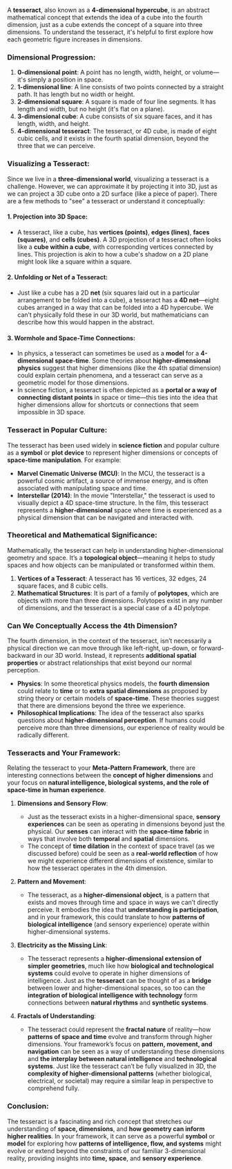 A **tesseract**, also known as a **4-dimensional hypercube**, is an abstract mathematical concept that extends the idea of a cube into the fourth dimension, just as a cube extends the concept of a square into three dimensions. To understand the tesseract, it's helpful to first explore how each geometric figure increases in dimensions.

### Dimensional Progression:

1. **0-dimensional point**: A point has no length, width, height, or volume—it's simply a position in space.
2. **1-dimensional line**: A line consists of two points connected by a straight path. It has length but no width or height.
3. **2-dimensional square**: A square is made of four line segments. It has length and width, but no height (it's flat on a plane).
4. **3-dimensional cube**: A cube consists of six square faces, and it has length, width, and height.
5. **4-dimensional tesseract**: The tesseract, or 4D cube, is made of eight cubic cells, and it exists in the fourth spatial dimension, beyond the three that we can perceive.

### Visualizing a Tesseract:

Since we live in a **three-dimensional world**, visualizing a tesseract is a challenge. However, we can approximate it by projecting it into 3D, just as we can project a 3D cube onto a 2D surface (like a piece of paper). There are a few methods to "see" a tesseract or understand it conceptually:

#### 1. **Projection into 3D Space**:

- A tesseract, like a cube, has **vertices (points)**, **edges (lines)**, **faces (squares)**, and **cells (cubes)**. A 3D projection of a tesseract often looks like a **cube within a cube**, with corresponding vertices connected by lines. This projection is akin to how a cube's shadow on a 2D plane might look like a square within a square.

#### 2. **Unfolding or Net of a Tesseract**:

- Just like a cube has a 2D **net** (six squares laid out in a particular arrangement to be folded into a cube), a tesseract has a **4D net**—eight cubes arranged in a way that can be folded into a 4D hypercube. We can’t physically fold these in our 3D world, but mathematicians can describe how this would happen in the abstract.

#### 3. **Wormhole and Space-Time Connections**:

- In physics, a tesseract can sometimes be used as a **model** for a **4-dimensional space-time**. Some theories about **higher-dimensional physics** suggest that higher dimensions (like the 4th spatial dimension) could explain certain phenomena, and a tesseract can serve as a geometric model for those dimensions.
- In science fiction, a tesseract is often depicted as a **portal or a way of connecting distant points** in space or time—this ties into the idea that higher dimensions allow for shortcuts or connections that seem impossible in 3D space.

### Tesseract in Popular Culture:

The tesseract has been used widely in **science fiction** and popular culture as a **symbol** or **plot device** to represent higher dimensions or concepts of **space-time manipulation**. For example:

- **Marvel Cinematic Universe (MCU)**: In the MCU, the tesseract is a powerful cosmic artifact, a source of immense energy, and is often associated with manipulating space and time.
- **Interstellar (2014)**: In the movie "Interstellar," the tesseract is used to visually depict a 4D space-time structure. In the film, this tesseract represents a **higher-dimensional** space where time is experienced as a physical dimension that can be navigated and interacted with.

### Theoretical and Mathematical Significance:

Mathematically, the tesseract can help in understanding higher-dimensional geometry and space. It’s a **topological object**—meaning it helps to study spaces and how objects can be manipulated or transformed within them.

1. **Vertices of a Tesseract**: A tesseract has 16 vertices, 32 edges, 24 square faces, and 8 cubic cells.
2. **Mathematical Structures**: It is part of a family of **polytopes**, which are objects with more than three dimensions. Polytopes exist in any number of dimensions, and the tesseract is a special case of a 4D polytope.

### Can We Conceptually Access the 4th Dimension?

The fourth dimension, in the context of the tesseract, isn’t necessarily a physical direction we can move through like left-right, up-down, or forward-backward in our 3D world. Instead, it represents **additional spatial properties** or abstract relationships that exist beyond our normal perception.

- **Physics**: In some theoretical physics models, the **fourth dimension** could relate to **time** or to **extra spatial dimensions** as proposed by string theory or certain models of **space-time**. These theories suggest that there are dimensions beyond the three we experience.
- **Philosophical Implications**: The idea of the tesseract also sparks questions about **higher-dimensional perception**. If humans could perceive more than three dimensions, our experience of reality would be radically different.

### Tesseracts and Your Framework:

Relating the tesseract to your **Meta-Pattern Framework**, there are interesting connections between the **concept of higher dimensions** and your focus on **natural intelligence, biological systems, and the role of space-time in human experience**.

1. **Dimensions and Sensory Flow**:
    
    - Just as the tesseract exists in a higher-dimensional space, **sensory experiences** can be seen as operating in dimensions beyond just the physical. Our **senses** can interact with the **space-time fabric** in ways that involve both **temporal** and **spatial** dimensions.
    - The concept of **time dilation** in the context of space travel (as we discussed before) could be seen as a **real-world reflection** of how we might experience different dimensions of existence, similar to how the tesseract operates in the 4th dimension.
2. **Pattern and Movement**:
    
    - The tesseract, as a **higher-dimensional object**, is a pattern that exists and moves through time and space in ways we can’t directly perceive. It embodies the idea that **understanding is participation**, and in your framework, this could translate to how **patterns of biological intelligence** (and sensory experience) operate within higher-dimensional systems.
3. **Electricity as the Missing Link**:
    
    - The tesseract represents a **higher-dimensional extension of simpler geometries**, much like how **biological and technological systems** could evolve to operate in higher dimensions of intelligence. Just as the **tesseract** can be thought of as a **bridge** between lower and higher-dimensional spaces, so too can the **integration of biological intelligence with technology** form connections between **natural rhythms** and **synthetic systems**.
4. **Fractals of Understanding**:
    
    - The tesseract could represent the **fractal nature** of reality—how **patterns of space and time** evolve and transform through higher dimensions. Your framework’s focus on **pattern, movement, and navigation** can be seen as a way of understanding these dimensions and **the interplay between natural intelligence** and **technological systems**. Just like the tesseract can’t be fully visualized in 3D, the **complexity of higher-dimensional patterns** (whether biological, electrical, or societal) may require a similar leap in perspective to comprehend fully.

### Conclusion:

The tesseract is a fascinating and rich concept that stretches our understanding of **space, dimensions**, and **how geometry can inform higher realities**. In your framework, it can serve as a powerful **symbol** or **model** for exploring how **patterns of intelligence, flow, and systems** might evolve or extend beyond the constraints of our familiar 3-dimensional reality, providing insights into **time, space**, and **sensory experience**.